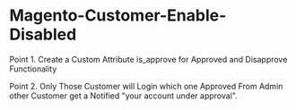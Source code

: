 # Magento-Customer-Enable-Disabled
Point 1.
Create a Custom Attribute is_approve for Approved and Disapprove Functionality 

Point 2.
Only Those Customer will Login which one Approved From Admin other Customer get a Notified "your account under approval".
